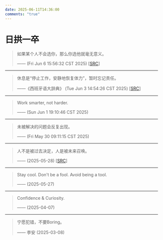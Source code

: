 ```yaml
---
date: 2025-06-11T14:36:00
comments: "true"
---
```


# 日拱一卒

> 如果某个人不会选你，那么你选他就毫无意义。
> 
> —— (Fri Jun  6 15:56:32 CST 2025) \[[SRC](https://xuan-insr.github.io/%E7%94%9F%E6%B4%BB/%E4%BA%B2%E5%AF%86%E5%85%B3%E7%B3%BB/#2-%E5%8F%AF%E4%BE%9D%E8%B5%96)\]

---

> 休息是“停止工作，安静地恢复体力”，暂时忘记责任。
> 
> ——《西班牙语大辞典》 (Tue Jun  3 14:54:26 CST 2025) \[[SRC](https://www.bilibili.com/video/BV1cij9zjE77/)\]

---

> Work smarter, not harder.
> 
> —— (Sun Jun  1 19:10:46 CST 2025)

---

> 未被解决的问题会反复出现。
> 
> —— (Fri May 30 09:11:15 CST 2025)

---

> 人不是被过去决定，人是被未来召唤。
> 
> —— (2025-05-28) \[[SRC](https://www.bilibili.com/video/BV183411U78u/)\]

---

> Stay cool. Don't be a fool. Avoid being a tool.
> 
> —— (2025-05-27)

---

> Confidence & Curiosity.
> 
> —— (2025-04-07)

---

> 宁愿犯错，不要Boring。
> 
> —— 李安 (2025-03-08)









